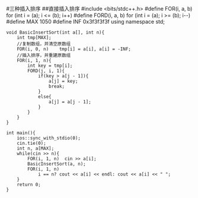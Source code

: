 #三种插入排序
##直接插入排序
	#include <bits/stdc++.h>
	#define FOR(i, a, b) for (int i = (a); i <= (b); i++)
	#define FORD(i, a, b) for (int i = (a); i >= (b); i--)
	#define MAX 1050
	#define INF 0x3f3f3f3f
	using namespace std;
	
	void BasicInsertSort(int a[], int n){
	    int tmp[MAX];
	    //复制数组，并清空原数组
	    FOR(i, 0, n)    tmp[i] = a[i], a[i] = -INF;
	    //插入排序，并重建原数组
	    FOR(i, 1, n){
	        int key = tmp[i];
	        FORD(j, i, 1){
	            if(key > a[j - 1]){
	                a[j] = key;
	                break;
	            }
	            else{
	                a[j] = a[j - 1];
	            }
	        }
	    }
	}
	
	int main(){
	    ios::sync_with_stdio(0);
	    cin.tie(0);
	    int n, a[MAX];
	    while(cin >> n){
	        FOR(i, 1, n)  cin >> a[i];
	        BasicInsertSort(a, n);
	        FOR(i, 1, n)
	            i == n? cout << a[i] << endl: cout << a[i] << " ";
	    }
	    return 0;
	}